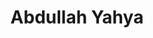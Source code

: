 ---
layout: layouts/taxonomy.njk
title: Abdullah Yahya
description: Posts from author Abdullah Yahya
pagination:
  data: readyPosts.author.javanigus
  size: 10
permalink: "author/javanigus{% if pagination.pageNumber > 0 %}/{{ pagination.pageNumber | plus: 1 }}{% endif %}/"
taxonomy: Author
---